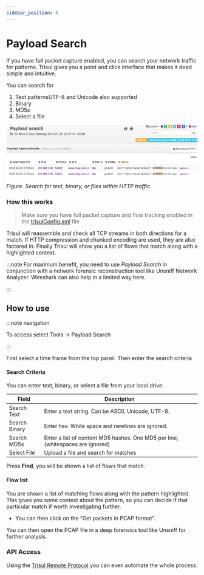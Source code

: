 ```yaml
---
sidebar_position: 8
---
```


# Payload Search

If you have full packet capture enabled, you can search your network
traffic for patterns. Trisul gives you a point and click interface that
makes it dead simple and intuitive.

You can search for

1. Text patternsUTF-8 and Unicode also
   supported
2. Binary
3. MD5s
4. Select a file

![](images/paysrch1.png)  
*Figure. Search for text, binary, or files within HTTP traffic.*

### How this works

> Make sure you have full packet capture and flow tracking enabled in the [trisulConfig.xml](/docs/ref/trisulconfig) file

Trisul will reassemble and check all TCP streams in both directions for
a match. If HTTP compression and chunked encoding are used, they are
also factored in. Finally Trisul will show you a list of flows that
match along with a highlighted context.

:::note For maximum benefit, you
need to use *Payload Search* in conjunction with a network forensic
reconstruction tool like Unsniff Network Analyzer. Wireshark can also
help in a limited way here.

:::

## How to use

:::note navigation

To access select Tools -\> Payload Search

:::

First select a time frame from the top panel. Then enter the search
criteria

#### Search Criteria

You can enter text, binary, or select a file from your local drive.

| Field         | Description                                                                     |
| ------------- | ------------------------------------------------------------------------------- |
| Search Text   | Enter a text string. Can be ASCII, Unicode, UTF-8.                              |
| Search Binary | Enter hex. White space and newlines are ignored.                                |
| Search MD5s   | Enter a list of content MD5 hashes. One MD5 per line, (whitespaces are ignored) |
| Select File   | Upload a file and search for matches                                            |

Press **Find**, you will be shown a list of flows that match.

#### Flow list

You are shown a list of matching flows along with the pattern
highlighted. This gives you some context about the pattern, so you can
decide if that particular match if worth investigating further.

- You can then click on the “Get packets in PCAP format”.

You can then open the PCAP file in a deep forensics tool like Unsniff
for further analysis.

### API Access

Using the [Trisul Remote Protocol](/docs/trp/index) you can even automate the whole process.
